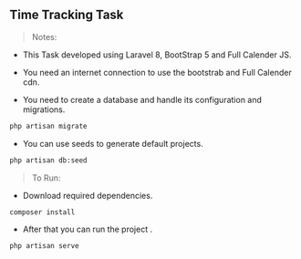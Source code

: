 ## Time Tracking Task

> Notes:

* This Task developed using Laravel 8, BootStrap 5 and Full Calender JS.

* You need an internet connection to use the bootstrab and Full Calender cdn.

* You need to create a database and handle its configuration and migrations.

```bash
php artisan migrate
```

* You can use seeds to generate default projects.

```bash
php artisan db:seed
```

> To Run:

* Download required dependencies.

```bash
composer install
```

* After that you can run the project .

```bash
php artisan serve
```

